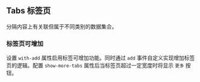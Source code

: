 <div class="demo-header">
<p class="overviewicon">
  <span class="wapi-container-tab"/>
</p>

## Tabs 标签页

<nova-uxlink widget-name="Tabs"></nova-uxlink>

分隔内容上有关联但属于不同类别的数据集合。
</div>

### 标签页可增加

设置 `with-add` 属性启用标签可增加功能。同时通过 `add` 事件自定义实现增加标签页的逻辑。配置 `show-more-tabs` 属性后当标签页超过一定宽度时将显示 `更多` 按钮。

<nova-demo-view link="tabs/with-add"></nova-demo-view>

<br>
